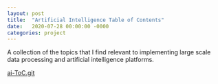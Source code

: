 ```yaml
---
layout: post
title:  "Artificial Intelligence Table of Contents"
date:   2020-07-28 00:00:00 -0000
categories: project
---
```


A collection of the topics that I find relevant to implementing large scale
data processing and artificial intelligence platforms.

[ai-ToC.git][ai-ToC.git]

[ai-ToC.git]: https://github.com/srohrer32/ai-ToC
